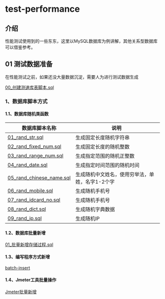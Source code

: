 # test-performance

## 介绍
性能测试使用到的一些东东，这里以MySQL数据库为例讲解，其他关系型数据库可以借鉴参考。

## 01 测试数据准备
<pre>在性能测试之前，如果还没大量数据沉淀，需要人为进行测试数据生成</pre>
[00_创建测速库表脚本.sql](01_测试数据准备/00_创建测速库表脚本.sql)

### 1、数据库脚本方式

#### 1.1、数据库随机类函数
| 数据库脚本名称 | 说明 |
| ------------ | ------------ |
| [01_rand_str.sql](01_测试数据准备/01_数据库随机类函数/01_rand_str.sql) | 生成固定长度随机字符串 |
| [02_rand_fixed_num.sql](01_测试数据准备/01_数据库随机类函数/02_rand_fixed_num.sql) | 生成固定长度的随机整数 |
| [03_rand_range_num.sql](01_测试数据准备/01_数据库随机类函数/03_rand_range_num.sql) | 生成指定范围的随机正整数 |
| [04_rand_date.sql](01_测试数据准备/01_数据库随机类函数/04_rand_date.sql) | 生成指定时间范围的随机时间 |
| [05_rand_chinese_name.sql](01_测试数据准备/01_数据库随机类函数/05_rand_chinese_name.sql) | 生成随机中文姓名，使用穷举法，单姓，名字1-2个字 |
| [06_rand_mobile.sql](01_测试数据准备/01_数据库随机类函数/06_rand_mobile.sql) | 生成随机手机号 |
| [07_rand_idcard_no.sql](01_测试数据准备/01_数据库随机类函数/07_rand_idcard_no.sql) | 生成随机手机号 |
| [08_rand_dict.sql](01_测试数据准备/01_数据库随机类函数/08_rand_dict.sql) | 生成随机字典数据 |
| [09_rand_ip.sql](01_测试数据准备/01_数据库随机类函数/09_rand_ip.sql) | 生成随机IP |

#### 1.2、数据库批量新增
[01_批量新增存储过程.sql](01_测试数据准备/02_数据库批量新增/01_批量新增存储过程.sql)

#### 1.3、编写程序方式新增
[batch-insert](01_测试数据准备/03_Java批量新增/batch-insert/README.md)

#### 1.4、Jmeter工具批量操作
[Jmeter批量新增](01_测试数据准备/04_jmeter批量新增/README.md)